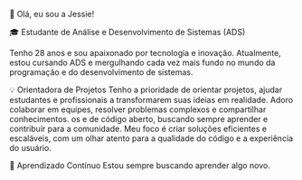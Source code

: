 👋 Olá, eu sou a Jessie!

🎓 Estudante de Análise e Desenvolvimento de Sistemas (ADS)

Tenho 28 anos e sou apaixonado por tecnologia e inovação. Atualmente, estou cursando ADS e mergulhando cada vez mais fundo no mundo da programação e do desenvolvimento de sistemas.

💡 Orientadora de Projetos Tenho a prioridade de orientar projetos, ajudar estudantes e profissionais a transformarem suas ideias em realidade. Adoro colaborar em equipes, resolver problemas complexos e compartilhar conhecimentos. os e de código aberto, buscando sempre aprender e contribuir para a comunidade. Meu foco é criar soluções eficientes e escaláveis, com um olhar atento para a qualidade do código e a experiência do usuário.

🌱 Aprendizado Contínuo Estou sempre buscando aprender algo novo.
